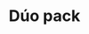 ---
title: Dúo pack
date: 
draft: false

# descripcion
description : La promo incluye 2 pares de aros surtidos en plata 925. Traba con mariposita. Ositos, honguitos, flores, mariposas, ranitas y patitos súper divertidos!

materials: Plata 925

color: 

dimensions: 

code: 99-99-1152

type: "Promos"

categories: []

price: $600,00

price_eftvo: $500,00

# Images
# first image will be shown in the product page
images:
  # - image: "images/path_to_image"
  # La ubicacion de las imagenes es imagenes/Promos/Promos.Promo/99-99-1152-duo-pack
  - image: "./images/promos/promo/99-99-1152-navidad-aros-ninias-.jpg"
---